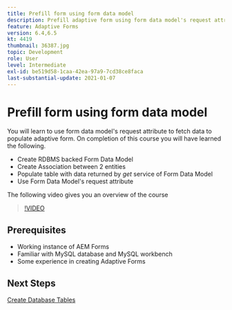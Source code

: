 ```yaml
---
title: Prefill form using form data model
description: Prefill adaptive form using form data model's request attribute
feature: Adaptive Forms
version: 6.4,6.5
kt: 4419
thumbnail: 36387.jpg
topic: Development
role: User
level: Intermediate
exl-id: be519d58-1caa-42ea-97a9-7cd38ce8faca
last-substantial-update: 2021-01-07
---
```

# Prefill form using form data model

You will learn to use form data model's request attribute to fetch data to populate adaptive form.
 On completion of this course you will have learned the following.

* Create RDBMS backed Form Data Model
* Create Association between 2 entities
* Populate table with data returned by _get_ service of Form Data Model
* Use Form Data Model's request attribute

The following video gives you an overview of the course
>[!VIDEO](https://video.tv.adobe.com/v/36387?quality=12&learn=on)

## Prerequisites

* Working instance of AEM Forms
* Familiar with MySQL database and MySQL workbench
* Some experience in creating Adaptive Forms

## Next Steps

[Create Database Tables](./create-database-tables.md)
